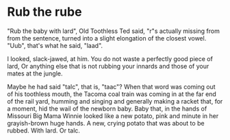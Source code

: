 Rub the rube
=====

"Rub the baby with lard", Old Toothless Ted said, "r"s actually
missing from from the sentence, turned into a slight elongation of the
closest vowel. "Uub", that's what he said, "laad".

I looked, slack-jawed, at him. You do not waste a perfectly good piece
of lard, Or anything else that is not rubbing your
innards and those of your mates at the jungle. 

Maybe he had said "talc", that is, "taac"? When that word was coming out of his
toothless mouth, the Tacoma coal train was coming in at the far end of
the rail yard, humming and singing and generally making a racket that,
for a moment, hid the wail of the newborn baby. Baby that, in the
hands of Missouri Big Mama Winnie looked like a new potato, pink and
minute in her grayish-brown huge hands. A new, crying potato that was
about to be rubbed. With lard. Or talc. 

